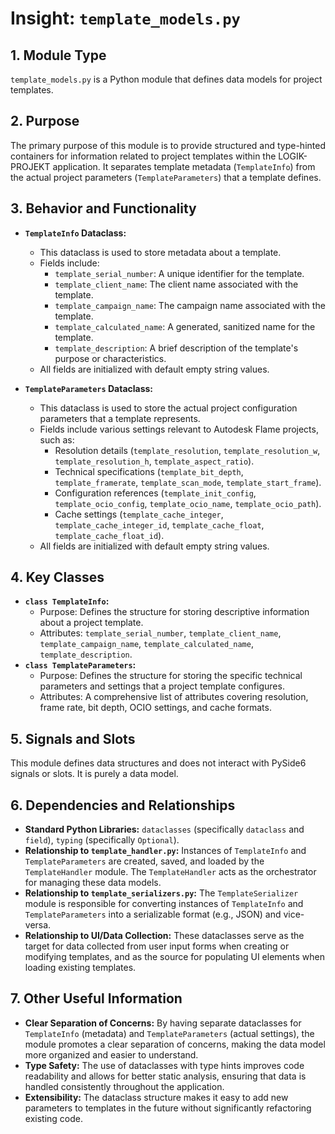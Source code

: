 # Insight: `template_models.py`

## 1. Module Type

`template_models.py` is a Python module that defines data models for project templates.

## 2. Purpose

The primary purpose of this module is to provide structured and type-hinted containers for information related to project templates within the LOGIK-PROJEKT application. It separates template metadata (`TemplateInfo`) from the actual project parameters (`TemplateParameters`) that a template defines.

## 3. Behavior and Functionality

- **`TemplateInfo` Dataclass:**
  - This dataclass is used to store metadata about a template.
  - Fields include:
    - `template_serial_number`: A unique identifier for the template.
    - `template_client_name`: The client name associated with the template.
    - `template_campaign_name`: The campaign name associated with the template.
    - `template_calculated_name`: A generated, sanitized name for the template.
    - `template_description`: A brief description of the template's purpose or characteristics.
  - All fields are initialized with default empty string values.

- **`TemplateParameters` Dataclass:**
  - This dataclass is used to store the actual project configuration parameters that a template represents.
  - Fields include various settings relevant to Autodesk Flame projects, such as:
    - Resolution details (`template_resolution`, `template_resolution_w`, `template_resolution_h`, `template_aspect_ratio`).
    - Technical specifications (`template_bit_depth`, `template_framerate`, `template_scan_mode`, `template_start_frame`).
    - Configuration references (`template_init_config`, `template_ocio_config`, `template_ocio_name`, `template_ocio_path`).
    - Cache settings (`template_cache_integer`, `template_cache_integer_id`, `template_cache_float`, `template_cache_float_id`).
  - All fields are initialized with default empty string values.

## 4. Key Classes

- **`class TemplateInfo`:**
  - Purpose: Defines the structure for storing descriptive information about a project template.
  - Attributes: `template_serial_number`, `template_client_name`, `template_campaign_name`, `template_calculated_name`, `template_description`.
- **`class TemplateParameters`:**
  - Purpose: Defines the structure for storing the specific technical parameters and settings that a project template configures.
  - Attributes: A comprehensive list of attributes covering resolution, frame rate, bit depth, OCIO settings, and cache formats.

## 5. Signals and Slots

This module defines data structures and does not interact with PySide6 signals or slots. It is purely a data model.

## 6. Dependencies and Relationships

- **Standard Python Libraries:** `dataclasses` (specifically `dataclass` and `field`), `typing` (specifically `Optional`).
- **Relationship to `template_handler.py`:** Instances of `TemplateInfo` and `TemplateParameters` are created, saved, and loaded by the `TemplateHandler` module. The `TemplateHandler` acts as the orchestrator for managing these data models.
- **Relationship to `template_serializers.py`:** The `TemplateSerializer` module is responsible for converting instances of `TemplateInfo` and `TemplateParameters` into a serializable format (e.g., JSON) and vice-versa.
- **Relationship to UI/Data Collection:** These dataclasses serve as the target for data collected from user input forms when creating or modifying templates, and as the source for populating UI elements when loading existing templates.

## 7. Other Useful Information

- **Clear Separation of Concerns:** By having separate dataclasses for `TemplateInfo` (metadata) and `TemplateParameters` (actual settings), the module promotes a clear separation of concerns, making the data model more organized and easier to understand.
- **Type Safety:** The use of dataclasses with type hints improves code readability and allows for better static analysis, ensuring that data is handled consistently throughout the application.
- **Extensibility:** The dataclass structure makes it easy to add new parameters to templates in the future without significantly refactoring existing code.
